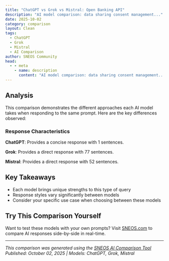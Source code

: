 ```yaml
---
title: "ChatGPT vs Grok vs Mistral: Open Banking API"
description: "AI model comparison: data sharing consent management..."
date: 2025-10-02
category: comparison
layout: Clean
tags:
  - ChatGPT
  - Grok
  - Mistral
  - AI Comparison
author: SNEOS Community
head:
  - - meta
    - name: description
      content: "AI model comparison: data sharing consent management..."
---
```


<ChatComparison
  title="ChatGPT vs Grok vs Mistral: Open Banking API"
  prompt="data sharing consent management"
  :responses='{
    "ChatGPT": "Error calling OpenAI API.",
    "Grok": "Data sharing consent management refers to the processes and tools used to obtain, manage, and track individuals\u0027 permissions regarding how their personal data is collected, used, and shared by an organization. It is a critical component of data privacy and compliance with regulations such as the General Data Protection Regulation (GDPR) in the European Union, the California Consumer Privacy Act (CCPA) in the U.S., and other global privacy laws.\n\nHere\u2019s a detailed breakdown of data sharing consent management:\n\n### 1. **What is Data Sharing Consent?**\n   - **Definition**: Consent is an explicit, informed, and freely given agreement by an individual (data subject) to allow an organization to process their personal data for specific purposes, including sharing it with third parties.\n   - **Key Principles** (based on GDPR and similar laws):\n     - **Informed**: The individual must understand what data is being collected, why, and with whom it will be shared.\n     - **Specific**: Consent must be given for distinct purposes (e.g., marketing, analytics, third-party sharing).\n     - **Freely Given**: Consent must not be coerced or bundled with other agreements (e.g., access to a service unless data sharing is necessary).\n     - **Revocable**: Individuals can withdraw consent at any time, and it must be as easy to withdraw as it was to give.\n\n### 2. **Importance of Consent Management**\n   - **Regulatory Compliance**: Laws like GDPR and CCPA mandate that organizations obtain explicit consent before processing or sharing personal data, with heavy penalties for non-compliance.\n   - **User Trust**: Transparent consent practices build trust with users, showing that an organization respects their privacy.\n   - **Risk Mitigation**: Proper consent management reduces the risk of data breaches, misuse of data, and legal challenges.\n   - **Personalization vs. Privacy**: It balances the need for data to provide personalized services with the need to protect user privacy.\n\n### 3. **Key Components of Consent Management Systems**\n   A Consent Management Platform (CMP) or system helps organizations automate and manage the consent process. Key components include:\n   - **Consent Collection**:\n     - User-friendly interfaces (e.g., pop-up banners, preference centers) to request consent.\n     - Clear language explaining data usage and sharing (no legalese).\n   - **Consent Storage**:\n     - Securely recording consent preferences with timestamps and details of what was agreed to.\n     - Maintaining an audit trail for compliance purposes.\n   - **Consent Preferences Management**:\n     - Allowing users to update or withdraw consent through accessible tools.\n     - Granular controls (e.g., opting in for marketing but opting out of data sharing with third parties).\n   - **Integration with Data Systems**:\n     - Ensuring consent preferences are respected across all data processing activities (e.g., CRM, analytics tools, third-party vendors).\n   - **Third-Party Data Sharing**:\n     - Managing consent for data shared with external partners or vendors.\n     - Providing transparency on who the data is shared with and for what purpose.\n\n### 4. **Challenges in Data Sharing Consent Management**\n   - **Complexity of Regulations**: Different regions have varying laws (e.g., GDPR, CCPA, Brazil\u2019s LGPD), making compliance difficult for global organizations.\n   - **User Experience**: Overloading users with consent prompts can lead to \u0022consent fatigue,\u0022 where users click \u0022accept\u0022 without reading.\n   - **Data Fragmentation**: Managing consent across multiple platforms, apps, and databases can be technically challenging.\n   - **Third-Party Vendors**: Ensuring all partners adhere to consent preferences when data is shared.\n   - **Evolving Laws**: Keeping up with changing regulations and updating consent processes accordingly.\n\n### 5. **Best Practices for Effective Consent Management**\n   - **Transparency**: Use clear, concise language in consent notices. Avoid pre-checked boxes or hidden terms.\n   - **Granularity**: Offer users control over specific data uses (e.g., separate consents for marketing, analytics, and sharing).\n   - **Ease of Access**: Provide a centralized preference center where users can easily manage their consent settings.\n   - **Automation**: Use a CMP to streamline consent collection, tracking, and compliance.\n   - **Regular Audits**: Periodically review consent records and data-sharing practices to ensure compliance.\n   - **Employee Training**: Educate staff on data privacy laws and the importance of consent management.\n   - **Vendor Management**: Vet third parties and include data protection clauses in contracts to ensure they respect user consent.\n\n### 6. **Tools and Technologies**\n   Several Consent Management Platforms (CMPs) are available to help organizations manage data sharing consent effectively. Examples include:\n   - **OneTrust**: Offers comprehensive consent and preference management solutions with GDPR/CCPA compliance features.\n   - **Cookiebot**: Focuses on cookie consent and integrates with websites for automated scanning and consent pop-ups.\n   - **TrustArc**: Provides tools for consent management, privacy compliance, and data governance.\n   - **Quantcast Choice**: A free CMP for managing cookie consent and data sharing preferences.\n\n### 7. **Legal and Ethical Considerations**\n   - **Opt-In vs. Opt-Out**: Many privacy laws (like GDPR) require an explicit opt-in model rather than assuming consent (opt-out).\n   - **Children\u2019s Data**: Special rules apply to collecting data from children (e.g., COPPA in the U.S.), often requiring parental consent.\n   - **Purpose Limitation**: Data can only be shared or used for the purposes explicitly consented to.\n   - **Data Minimization**: Share only the data necessary for the agreed-upon purpose.\n\n### Conclusion\nData sharing consent management is a cornerstone of modern data privacy practices. It ensures that organizations respect user rights while balancing operational needs for data. By implementing robust consent management systems, adhering to legal requirements, and prioritizing transparency, organizations can build trust with users and avoid costly penalties for non-compliance. If you\u2019re looking to implement or improve consent management in your organization, consider starting with a gap analysis of current practices against relevant privacy laws and investing in a suitable CMP.",
    "Mistral": "Data sharing consent management is a critical aspect of data governance, particularly in the context of privacy and data protection regulations such as the General Data Protection Regulation (GDPR) in Europe, the California Consumer Privacy Act (CCPA) in the United States, and similar laws around the world. Effective consent management ensures that individuals have control over how their personal data is collected, used, and shared. Here are key components and best practices for data sharing consent management:\n\n### Key Components\n\n1. **Clear and Transparent Communication**:\n   - **Consent Forms**: Use clear, concise, and easily understandable language in consent forms.\n   - **Purpose Specification**: Clearly state the purposes for which data will be used and shared.\n   - **Data Subject Rights**: Inform individuals about their rights, such as the right to withdraw consent, access their data, and request deletion.\n\n2. **Granular Consent**:\n   - **Specific Consent**: Obtain consent for each specific purpose or type of data sharing.\n   - **Opt-In/Opt-Out**: Provide options for individuals to opt-in or opt-out of different types of data sharing.\n\n3. **Consent Management Platforms**:\n   - **Automated Tools**: Use consent management platforms (CMPs) to automate the process of obtaining, managing, and tracking consent.\n   - **Audit Trails**: Maintain detailed records of consent, including when it was given, for what purposes, and any changes or withdrawals.\n\n4. **User-Friendly Interfaces**:\n   - **Easy Access**: Ensure that consent management interfaces are easily accessible and user-friendly.\n   - **Preferences Management**: Allow users to manage their preferences and consent settings easily.\n\n5. **Regular Updates and Reviews**:\n   - **Periodic Reviews**: Regularly review and update consent policies to ensure compliance with changing regulations.\n   - **User Notifications**: Notify users of any changes to consent policies or data sharing practices.\n\n### Best Practices\n\n1. **Compliance with Regulations**:\n   - Ensure that consent management practices comply with relevant data protection laws and regulations.\n   - Stay updated with changes in legal requirements and adjust practices accordingly.\n\n2. **Data Minimization**:\n   - Collect and share only the data that is necessary for the specified purposes.\n   - Avoid collecting excessive or irrelevant data.\n\n3. **Security Measures**:\n   - Implement robust security measures to protect personal data from unauthorized access, breaches, and misuse.\n   - Regularly audit and update security protocols.\n\n4. **Transparency and Accountability**:\n   - Be transparent about data sharing practices and accountable for any breaches or misuse of data.\n   - Provide clear channels for individuals to report concerns or complaints.\n\n5. **User Education**:\n   - Educate users about the importance of consent and how their data will be used and shared.\n   - Provide resources and support to help users understand their rights and options.\n\n6. **Third-Party Management**:\n   - Ensure that third parties with whom data is shared also comply with consent management practices.\n   - Conduct due diligence on third-party data processors and include consent requirements in contracts.\n\n### Implementation Steps\n\n1. **Assessment**:\n   - Conduct a thorough assessment of current data sharing practices and identify areas for improvement.\n   - Evaluate the types of data being collected and shared, and the purposes for which they are used.\n\n2. **Policy Development**:\n   - Develop comprehensive consent management policies that align with legal requirements and best practices.\n   - Involve stakeholders, including legal, IT, and compliance teams, in policy development.\n\n3. **Technology Integration**:\n   - Integrate consent management tools and platforms into existing systems.\n   - Ensure seamless integration with data collection, storage, and sharing processes.\n\n4. **Training and Awareness**:\n   - Train employees on consent management policies and procedures.\n   - Raise awareness among users about their rights and the importance of consent.\n\n5. **Monitoring and Reporting**:\n   - Continuously monitor consent management practices and compliance.\n   - Regularly report on consent management activities and outcomes to stakeholders.\n\nBy implementing these components and best practices, organizations can effectively manage data sharing consent, ensuring compliance with regulations and building trust with individuals whose data they handle."
  }'
  published-date="08:08"
/>

## Analysis

This comparison demonstrates the different approaches each AI model takes when responding to the same prompt. Here are the key differences observed:

### Response Characteristics

**ChatGPT**: Provides a concise response with 1 sentences. 

**Grok**: Provides a direct response with 77 sentences. 

**Mistral**: Provides a direct response with 52 sentences. 

## Key Takeaways

- Each model brings unique strengths to this type of query
- Response styles vary significantly between models
- Consider your specific use case when choosing between these models

## Try This Comparison Yourself

Want to test these models with your own prompts? Visit [SNEOS.com](https://sneos.com) to compare AI responses side-by-side in real-time.

---

*This comparison was generated using the [SNEOS AI Comparison Tool](https://sneos.com)*
*Published: October 02, 2025 | Models: ChatGPT, Grok, Mistral*
